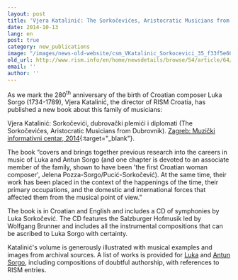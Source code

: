 ```yaml
---
layout: post
title: 'Vjera Katalinić: The Sorkočevićes, Aristocratic Musicians from Dubrovnik'
date: 2014-10-13
lang: en
post: true
category: new_publications
image: "/images/news-old-website/csm_VKatalinic_Sorkocevici_35_f33f5e6002.jpg"
old_url: http://www.rism.info/en/home/newsdetails/browse/54/article/64/vjera-katalinic-the-sorkocevices-aristocratic-musicians-from-dubrovnik.html
email: ''
author: ''
---
```


As we mark the 280<sup>th</sup> anniversary of the birth of Croatian composer Luka Sorgo (1734-1789), Vjera Katalinić, the director of RISM Croatia, has published a new book about this family of musicians:

Vjera Katalinić: Sorkočevići, dubrovački plemići i diplomati (The Sorkočevićes, Aristocratic Musicians from Dubrovnik). [Zagreb: Muzički informativni centar, 2014](http://mic.hr/products/the-sorkocevices-aristocratic-musicians-from-dubrovnik-book-and-cd){:target="_blank"}.

The book “covers and brings together previous research into the careers in music of Luka and Antun Sorgo (and one chapter is devoted to an associate member of the family, shown to have been 'the first Croatian woman composer', Jelena Pozza-Sorgo/Pucić-Sorkočević). At the same time, their work has been placed in the context of the happenings of the time, their primary occupations, and the domestic and international forces that affected them from the musical point of view.”

The book is in Croatian and English and includes a CD of symphonies by Luka Sorkočević. The CD features the Salzburger Hofmusik led by Wolfgang Brunner and includes all the instrumental compositions that can be ascribed to Luka Sorgo with certainty.

Katalinić's volume is generously illustrated with musical examples and images from archival sources. A list of works is provided for [Luka](https://opac.rism.info/search?View=rism&author=Sorgo+Luca "external-link-new-window") and [Antun Sorgo](https://opac.rism.info/search?View=rism&author=Sorgo+Antun "external-link-new-window"), including compositions of doubtful authorship, with references to RISM entries.